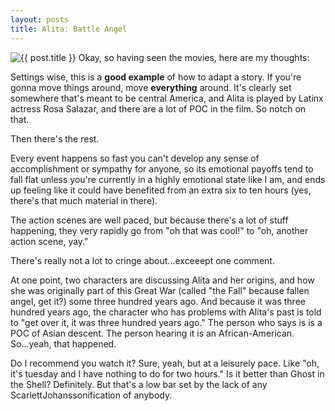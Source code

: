 ```yaml
---
layout: posts
title: Alita: Battle Angel
---
```


![{{ post.title }}](https://upload.wikimedia.org/wikipedia/en/e/ee/Alita_Battle_Angel_%282019_poster%29.png)
Okay, so having seen the movies, here are my thoughts:

Settings wise, this is a **good example** of how to adapt a story. If you're gonna move things around, move **everything** around. It's clearly set somewhere that's meant to be central America, and Alita is played by Latinx actress Rosa Salazar, and there are a lot of POC in the film. So notch on that.

Then there's the rest.

Every event happens so fast you can't develop any sense of accomplishment or sympathy for anyone, so its emotional payoffs tend to fall flat unless you're currently in a highly emotional state like I am, and ends up feeling like it could have benefited from an extra six to ten hours (yes, there's that much material in there).

The action scenes are well paced, but because there's a lot of stuff happening, they very rapidly go from "oh that was cool!" to "oh, another action scene, yay."

There's really not a lot to cringe about...exceeept one comment.

At one point, two characters are discussing Alita and her origins, and how she was originally part of this Great War (called "the Fall" because fallen angel, get it?) some three hundred years ago. And because it was three hundred years ago, the character who has problems with Alita's past is told to "get over it, it was three hundred years ago." The person who says is is a POC of Asian descent. The person hearing it is an African-American. So...yeah, that happened.

Do I recommend you watch it? Sure, yeah, but at a leisurely pace. Like "oh, it's tuesday and I have nothing to do for two hours." Is it better than Ghost in the Shell? Definitely. But that's a low bar set by the lack of any ScarlettJohanssonification of anybody.
